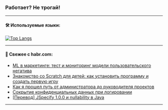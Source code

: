 ### Работает? Не трогай!

---
<!--
#### 🛠️ Technical stack:

![Java](https://img.shields.io/badge/Java-informational?logo=Oracle&style=flat&logoColor=white&color=FF4500)
![Kotlin](https://img.shields.io/badge/Kotlin-informational?logo=Kotlin&style=flat&logoColor=white&color=774D97)
![TS](https://img.shields.io/badge/TypeScript-informational?logo=typeScript&style=flat&logoColor=black&color=017acc)
![Python](https://img.shields.io/badge/Python-informational?logo=Python&style=flat&logoColor=black&color=ffdd54) <br>
![Spring](https://img.shields.io/badge/Spring-informational?logo=Spring&style=flat&logoColor=white&color=6DB33F) 
![SpringBoot](https://img.shields.io/badge/SpringBoot-informational?logo=SpringBoot&style=flat&logoColor=white&color=6DB33F)
![Nest](https://img.shields.io/badge/NestJS-informational?logo=NestJS&style=flat&logoColor=white&color=E0234E) 
![NodeJS](https://img.shields.io/badge/NodeJS-informational?logo=node.js&style=flat&logoColor=white&color=70A760)<br>
![PostgreSQL](https://img.shields.io/badge/PostgreSQL-informational?logo=PostgreSQL&style=flat&logoColor=white&color=DAA520)
![MongoDB](https://img.shields.io/badge/MongoDB-informational?logo=MongoDB&style=flat&logoColor=white&color=870000)
![Apache](https://img.shields.io/badge/Apache-informational?logo=apache&style=flat&logoColor=white&color=f74e28)

___ 
-->

#### 🛠️ Используемые языки:

[![Top Langs](https://github-readme-stats-u2qms2cxw-advtsettinggmailcoms-projects.vercel.app/api/top-langs/?username=zloylis&langs_count=10&hide_title=true&title_color=e6edf3&size_weight=0.5&count_weight=0.5&layout=compact&hide_progress=true&hide_border=true&theme=dracula)](https://github.com/zloylis)

<!---


####  :octocat:&nbsp;&nbsp; Статистика:

![GitHub stats](https://github-readme-stats-u2qms2cxw-advtsettinggmailcoms-projects.vercel.app/api?username=zloylis&show_icons=true&hide_border=true&theme=dracula&title_color=e6edf3&include_all_commits=true&count_private=true&hide_rank=false&hide_title=true&rank_icon=github)
-->
---

#### 💬 Свежее с habr.com:

<!-- BLOG-POST-LIST:START -->
- [ML в маркетинге: тест и мониторинг модели пользовательского негатива](https://habr.com/ru/companies/tbank/articles/838148/?utm_source=habrahabr&utm_medium=rss&utm_campaign=838148)
- [Знакомство со Scratch для детей: как установить программу и создать первую игру](https://habr.com/ru/companies/pixel_study/articles/838136/?utm_source=habrahabr&utm_medium=rss&utm_campaign=838136)
- [Как я прошел путь от администратора до руководителя проектов](https://habr.com/ru/companies/sigma/articles/837622/?utm_source=habrahabr&utm_medium=rss&utm_campaign=837622)
- [Сокрытие конфиденциальных данных при логировании](https://habr.com/ru/companies/ru_mts/articles/838086/?utm_source=habrahabr&utm_medium=rss&utm_campaign=838086)
- [[Перевод] JSpecify 1.0.0 и nullability в Java](https://habr.com/ru/companies/spring_aio/articles/838044/?utm_source=habrahabr&utm_medium=rss&utm_campaign=838044)
<!-- BLOG-POST-LIST:END -->

---
